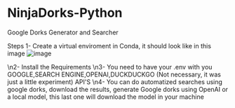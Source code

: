 # NinjaDorks-Python
Google Dorks Generator and Searcher

Steps
1- Create a virtual enviroment in Conda, it should look like in this image
![image](https://github.com/user-attachments/assets/69d7932a-6aea-40c8-b276-3e66e94d54b8)

\n2- Install the Requirements
\n3- You need to have your .env with you GOOGLE,SEARCH ENGINE,OPENAI,DUCKDUCKGO (Not necessary, it was just a little experiment) API'S
\n4- You can do automatized searches using google dorks, download the results, generate Google dorks using OpenAI or a local model, this last one will download the model in your machine

